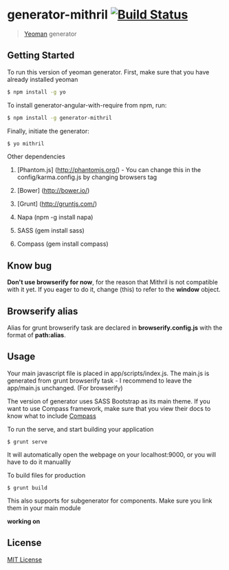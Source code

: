 # generator-mithril [![Build Status](https://secure.travis-ci.org/hung-phan/generator-mithril.png?branch=master)](https://travis-ci.org/hung-phan/generator-mithril)

> [Yeoman](http://yeoman.io) generator


## Getting Started

To run this version of yeoman generator. First, make sure that you have already installed yeoman

```bash
$ npm install -g yo
```

To install generator-angular-with-require from npm, run:

```bash
$ npm install -g generator-mithril
```

Finally, initiate the generator:

```bash
$ yo mithril
```

Other dependencies

1. [Phantom.js] (http://phantomjs.org/) - You can change this in the config/karma.config.js by changing browsers tag

2. [Bower] (http://bower.io/)

3. [Grunt] (http://gruntjs.com/)

4. Napa (npm -g install napa)

5. SASS (gem install sass)

5. Compass (gem install compass)

## Know bug
__Don't use browserify for now__, for the reason that Mithril is not compatible with it yet.
If you eager to do it, change (this) to refer to the __window__ object.

## Browserify alias
Alias for grunt browserify task are declared in __browserify.config.js__ with the format of __path:alias__.

## Usage

Your main javascript file is placed in app/scripts/index.js. The main.js is generated from grunt browserify task - I recommend to
leave the app/main.js unchanged. (For browserify)

The version of generator uses SASS Bootstrap as its main theme. If you want to use Compass framework, make sure that you
view their docs to know what to include [Compass](http://compass-style.org/reference/compass)

To run the serve, and start building your application
```
$ grunt serve
```
It will automatically open the webpage on your localhost:9000, or you will have to do it manuallly

To build files for production
```
$ grunt build
```

This also supports for subgenerator for components. Make sure you link them in your
main module

__working on__

## License

[MIT License](http://en.wikipedia.org/wiki/MIT_License)
